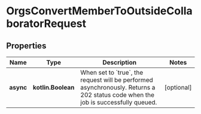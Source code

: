 
# OrgsConvertMemberToOutsideCollaboratorRequest

## Properties
Name | Type | Description | Notes
------------ | ------------- | ------------- | -------------
**async** | **kotlin.Boolean** | When set to &#x60;true&#x60;, the request will be performed asynchronously. Returns a 202 status code when the job is successfully queued. |  [optional]



